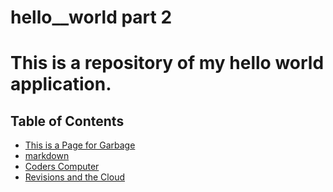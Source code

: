 # hello__world part 2

# This is a repository of my hello world application.

## Table of Contents
- [This is a Page for Garbage](garbage.md)
- [markdown](markdown.md)
- [Coders Computer](coder.md)
- [Revisions and the Cloud](revisions.md)
